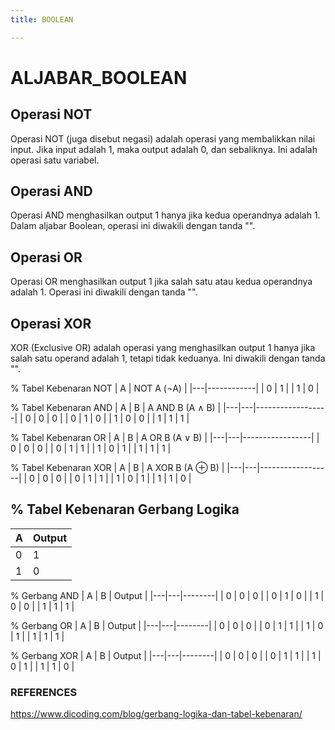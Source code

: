 ```yaml
---
title: BOOLEAN

---
```


# ALJABAR_BOOLEAN
## Operasi NOT
Operasi NOT (juga disebut negasi) adalah operasi yang membalikkan nilai input. Jika input adalah 1, maka output adalah 0, dan sebaliknya. Ini adalah operasi satu variabel.

## Operasi AND
Operasi AND menghasilkan output 1 hanya jika kedua operandnya adalah 1. Dalam aljabar Boolean, operasi ini diwakili dengan tanda "".

## Operasi OR
Operasi OR menghasilkan output 1 jika salah satu atau kedua operandnya adalah 1. Operasi ini diwakili dengan tanda "".

## Operasi XOR
XOR (Exclusive OR) adalah operasi yang menghasilkan output 1 hanya jika salah satu operand adalah 1, tetapi tidak keduanya. Ini diwakili dengan tanda "".

% Tabel Kebenaran NOT
| A | NOT A (¬A) |
|---|------------|
| 0 | 1          |
| 1 | 0          |


% Tabel Kebenaran AND
| A | B | A AND B (A ∧ B) |
|---|---|------------------|
| 0 | 0 | 0               |
| 0 | 1 | 0               |
| 1 | 0 | 0               |
| 1 | 1 | 1               |


% Tabel Kebenaran OR
| A | B | A OR B (A ∨ B) |
|---|---|-----------------|
| 0 | 0 | 0              |
| 0 | 1 | 1              |
| 1 | 0 | 1              |
| 1 | 1 | 1              |


% Tabel Kebenaran XOR
| A | B | A XOR B (A ⊕ B) |
|---|---|------------------|
| 0 | 0 | 0               |
| 0 | 1 | 1               |
| 1 | 0 | 1               |
| 1 | 1 | 0               |


## % Tabel Kebenaran Gerbang Logika

| A | Output |
|---|--------|
| 0 | 1      |
| 1 | 0      |


% Gerbang AND
| A | B | Output |
|---|---|--------|
| 0 | 0 | 0      |
| 0 | 1 | 0      |
| 1 | 0 | 0      |
| 1 | 1 | 1      |


% Gerbang OR
| A | B | Output |
|---|---|--------|
| 0 | 0 | 0      |
| 0 | 1 | 1      |
| 1 | 0 | 1      |
| 1 | 1 | 1      |


% Gerbang XOR
| A | B | Output |
|---|---|--------|
| 0 | 0 | 0      |
| 0 | 1 | 1      |
| 1 | 0 | 1      |
| 1 | 1 | 0      |

### REFERENCES 
https://www.dicoding.com/blog/gerbang-logika-dan-tabel-kebenaran/
